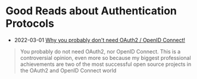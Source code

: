 # Good Reads about Authentication Protocols

- 2022-03-01 [Why you probably don't need OAuth2 / OpenID Connect!](https://www.ory.dev/oauth2-openid-connect-do-you-need-use-cases-examples/)
> You probably do not need OAuth2, nor OpenID Connect. This is a controversial opinion, even more so because my biggest professional achievements are two of the most successful open source projects in the OAuth2 and OpenID Connect world
